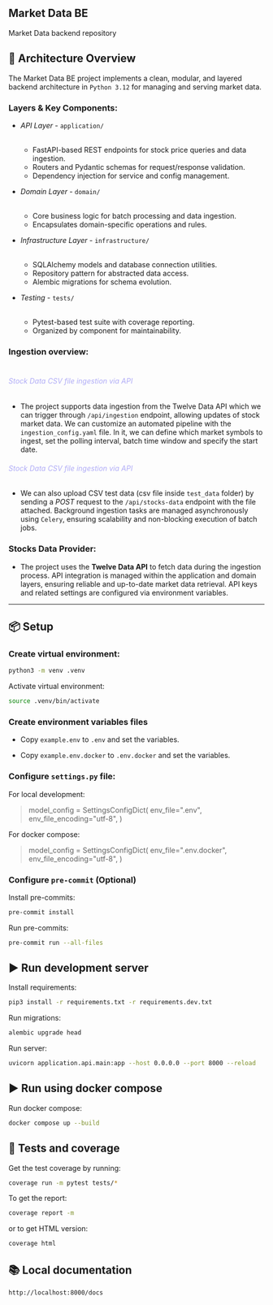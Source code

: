 ## Market Data BE

Market Data backend repository

## 🚀 Architecture Overview

The Market Data BE project implements a clean, modular, and layered backend architecture in `Python 3.12` for managing and serving market data.

### Layers & Key Components:

- _API Layer_ - `application/` <br></br>

   - FastAPI-based REST endpoints for stock price queries and data ingestion.
   - Routers and Pydantic schemas for request/response validation.
   - Dependency injection for service and config management.


- _Domain Layer_ - `domain/` <br></br>

  - Core business logic for batch processing and data ingestion.
  - Encapsulates domain-specific operations and rules.


- _Infrastructure Layer_ - `infrastructure/` <br></br>
  - SQLAlchemy models and database connection utilities.
  - Repository pattern for abstracted data access.
  - Alembic migrations for schema evolution.


- _Testing_ - `tests/` <br></br>
  - Pytest-based test suite with coverage reporting.
  - Organized by component for maintainability.


### Ingestion overview: <br></br>

###### <font color="#b0acf7"> Stock Data CSV file ingestion via API</font>

  - The project supports data ingestion from the Twelve Data API which we can trigger through `/api/ingestion` endpoint, allowing updates of stock market data.
   We can customize an automated pipeline with the `ingestion_config.yaml` file. In it, we can define which market symbols to ingest, set the polling interval, batch time window and specify the start date.

###### <font color="#b0acf7"> Stock Data CSV file ingestion via API</font>

- We can also upload CSV test data (csv file inside `test_data` folder) by sending a _POST_ request to the `/api/stocks-data` endpoint with the file attached. Background ingestion tasks are managed asynchronously using `Celery`, ensuring scalability and non-blocking execution of batch jobs.


### Stocks Data Provider:

- The project uses the **Twelve Data API** to fetch data during the ingestion process. API integration is managed within the application and domain layers, ensuring reliable and up-to-date market data retrieval. API keys and related settings are configured via environment variables.

<hr></hr>


## 📦 Setup

### Create virtual environment:
```bash
python3 -m venv .venv
```

Activate virtual environment:
```bash
source .venv/bin/activate
```

### Create environment variables files

- Copy `example.env` to `.env` and set the variables.

- Copy `example.env.docker` to `.env.docker` and set the variables.

### Configure `settings.py` file:

For local development:
> model_config = SettingsConfigDict(
    env_file=".env",
    env_file_encoding="utf-8",
)

For docker compose:
> model_config = SettingsConfigDict(
    env_file=".env.docker",
    env_file_encoding="utf-8",
)


### Configure `pre-commit` (Optional)
Install pre-commits:
```bash
pre-commit install
```
Run pre-commits:
```bash
pre-commit run --all-files
```

## ▶️ Run development server
Install requirements:
```bash
pip3 install -r requirements.txt -r requirements.dev.txt
```


Run migrations:
```bash
alembic upgrade head
```


Run server:
```bash
uvicorn application.api.main:app --host 0.0.0.0 --port 8000 --reload
```

## ▶️ Run using docker compose

Run docker compose:
```bash
docker compose up --build
```

## 🧪 Tests and coverage

Get the test coverage by running:
```bash
coverage run -m pytest tests/*
```
To get the report:
```bash
coverage report -m
```
or to get HTML version:
```bash
coverage html
```

## 📚 Local documentation

`http://localhost:8000/docs`
